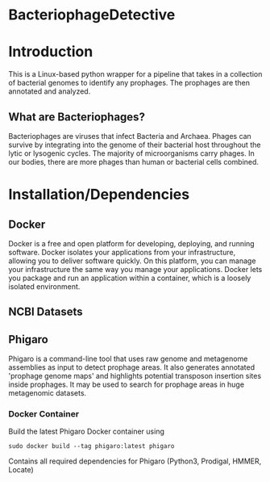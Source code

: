 # BacteriophageDetective

# Introduction
This is a Linux-based python wrapper for a pipeline that takes in a collection of bacterial genomes to identify any prophages. The prophages are then annotated and analyzed.

## What are Bacteriophages?
Bacteriophages are viruses that infect Bacteria and Archaea. Phages can survive by integrating into the genome of their bacterial host throughout the lytic or lysogenic cycles. The majority of microorganisms carry phages. In our bodies, there are more phages than human or bacterial cells combined.

# Installation/Dependencies

## Docker
Docker is a free and open platform for developing, deploying, and running software. Docker isolates your applications from your infrastructure, allowing you to deliver software quickly. On this platform, you can manage your infrastructure the same way you manage your applications. Docker lets you package and run an application within a container, which is a loosely isolated environment.

## NCBI Datasets

## Phigaro
Phigaro is a command-line tool that uses raw genome and metagenome assemblies as input to detect prophage areas. It also generates annotated 'prophage genome maps' and highlights potential transposon insertion sites inside prophages. It may be used to search for prophage areas in huge metagenomic datasets.

### Docker Container
Build the latest Phigaro Docker container using
```
sudo docker build --tag phigaro:latest phigaro
```
Contains all required dependencies for Phigaro (Python3, Prodigal, HMMER, Locate)
